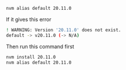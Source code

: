 ```bash
nvm alias default 20.11.0
```

If it gives this error
```bash
! WARNING: Version '20.11.0' does not exist.
default -> v20.11.0 (-> N/A)
```

Then run this command first
```bash
nvm install 20.11.0
nvm alias default 20.11.0
```
